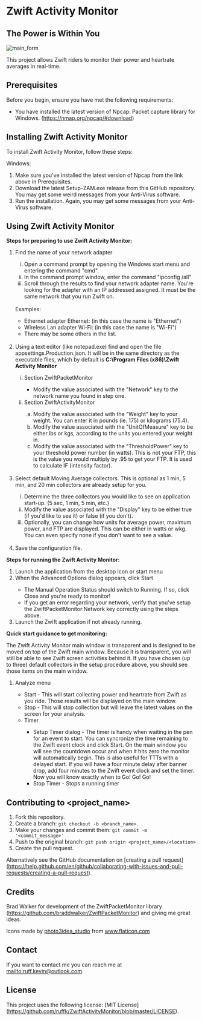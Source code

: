 Zwift Activity Monitor
======================

## The Power is Within You

![main_form](https://github.com/ruffk/ZwiftActivityMonitor/raw/master/ZwiftActivityMonitor/images/MainForm.png)

This project allows Zwift riders to monitor their power and heartrate averages in real-time.

## Prerequisites

Before you begin, ensure you have met the following requirements:
* You have installed the latest version of Npcap: Packet capture library for Windows. (https://nmap.org/npcap/#download)

## Installing Zwift Activity Monitor

To install Zwift Activity Monitor, follow these steps:

Windows:

<ol>
	<li>Make sure you've installed the latest version of Npcap from the link above in Prerequisites.</li>
	<li>Download the latest Setup-ZAM.exe release from this GitHub repository.  You may get some weird messages from your Anti-Virus software.</li>
	<li>Run the installation.  Again, you may get some messages from your Anti-Virus software.</li>
</ol>

## Using Zwift Activity Monitor

<p><b>Steps for preparing to use Zwift Activity Monitor:</b></p>

<ol>
    <li>Find the name of your network adapter</li>
    <ol type="i">
        <li>Open a command prompt by opening the Windows start menu and entering the command "cmd".</li> 
        <li>In the command prompt window, enter the command "ipconfig /all"</li>
        <li>Scroll through the results to find your network adapter name.  You're looking for the adapter with an IP addressed assigned.  It must be the same network that you run Zwift on.</li>
    </ol>
    <br>Examples:
    <ul>
        <li>Ethernet adapter Ethernet: (in this case the name is "Ethernet")</li>
        <li>Wireless Lan adapter Wi-Fi: (in this case the name is "Wi-Fi")</li>
        <li>There may be some others in the list.</li>
    </ul><br>
    <li>Using a text editor (like notepad.exe) find and open the file appsettings.Production.json.  It will be in the same directory as the executable files,
	which by default is <b>C:\Program Files (x86)\Zwift Activity Monitor</b></li>
	<ol type="i">
    	<li>Section ZwiftPacketMonitor</li>
    	<ul>
        	<li>Modify the value associated with the "Network" key to the network name you found in step one.</li>
    	</ul>
    	<li>Section ZwiftActivityMonitor</li>
    	<ol type="a">
        <li>Modify the value associated with the "Weight" key to your weight.  You can enter it in pounds (ie. 175) or kilograms (75.4).</li>
        <li>Modify the value associated with the "UnitOfMeasure" key to be either lbs or kgs, according to the units you entered your weight in.</li>
        <li>Modify the value associated with the "ThresholdPower" key to your threshold power number (in watts).  This is not your FTP, this is the value you would multiply by .95 to get your FTP.  It is used to calculate IF (intensity factor).</li>
        </ol>
    </ol><br>
	<li>Select default Moving Average collectors.  This is optional as 1 min, 5 min, and 20 min collectors are already setup for you.</li>
    <ol type="i">
    	<li>Determine the three collectors you would like to see on application start-up. (5 sec, 1 min, 5 min, etc.)</li>
    	<li>Modify the value associated with the "Display" key to be either true (if you'd like to see it) or false (if you don't).</li>
    	<li>Optionally, you can change how units for average power, maximum power, and FTP are displayed.  This can be either in watts or wkg.  You can even specify none if you don't want to see a value.</li>
    </ol><br>
<li>Save the configuration file.</li>
</ol>

<p><b>Steps for running the Zwift Activity Monitor:</b></p>

<ol>
	<li>Launch the application from the desktop icon or start menu</li>
	<li>When the Advanced Options dialog appears, click Start</li>
	<ul>
		<li>The Manual Operation Status should switch to Running.  If so, click Close and you're ready to monitor!</li>
		<li>If you get an error regarding your network, verify that you've setup the ZwiftPacketMonitor:Network key correctly using the steps above. </li>
	</ul>
	<li>Launch the Zwift application if not already running.</li>
</ol>

<p><b>Quick start guidance to get monitoring:</b></p>

<p>
	The Zwift Activity Monitor main window is transparent and is designed to be moved on top of the Zwift main window.
	Because it is transparent, you will still be able to see Zwift screen activities behind it.  If you have chosen (up to three)
	default collectors in the setup procedure above, you should see those items on the main window.
</p>

<ol>
	<li>Analyze menu</li>
	<ul>
		<li>Start - This will start collecting power and heartrate from Zwift as you ride.  Those results will be displayed on the main window.</li>
		<li>Stop - This will stop collection but will leave the latest values on the screen for your analysis.</li>
		<li>Timer</li>
		<ul type="i">
			<li>Setup Timer dialog - The timer is handy when waiting in the pen for an event to start.  You can syncronize the time remaining to the Zwift
			event clock and click Start.  On the main window you will see the countdown occur and when it hits zero the monitor will automatically begin.
			This is also useful for TTTs with a delayed start.  If you will have a four minute delay after banner drop, add four minutes to the Zwift event clock
			and set the timer.  Now you will know exactly when to Go! Go! Go!</li>
			<li>Stop Timer - Stops a running timer</li>
		</ul>
	</ul>
</ol>

## Contributing to <project_name>

1. Fork this repository.
2. Create a branch: `git checkout -b <branch_name>`.
3. Make your changes and commit them: `git commit -m '<commit_message>'`
4. Push to the original branch: `git push origin <project_name>/<location>`
5. Create the pull request.

Alternatively see the GitHub documentation on [creating a pull request] (https://help.github.com/en/github/collaborating-with-issues-and-pull-requests/creating-a-pull-request).

## Credits

Brad Walker for development of the ZwiftPacketMonitor library (https://github.com/braddwalker/ZwiftPacketMonitor) and giving me great ideas.

<div>Icons made by <a href="" title="photo3idea_studio">photo3idea_studio</a> from <a href="https://www.flaticon.com/" title="Flaticon">www.flaticon.com</a></div>

## Contact

If you want to contact me you can reach me at <mailto:ruff.kevin@outlook.com>.

## License

This project uses the following license: [MIT License] (https://github.com/ruffk/ZwiftActivityMonitor/blob/master/LICENSE).
